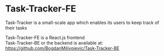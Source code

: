 # Task-Tracker-FE

Task-Tracker is a small-scale app which enables its users to keep track of their tasks

Task-Tracker-FE is a React.js frontend
\
Task-Tracker-BE or the backend is available at: https://github.com/BogdanMilivojevic/Task-Tracker-BE

